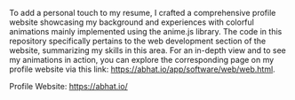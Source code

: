 To add a personal touch to my resume, I crafted a comprehensive profile website  showcasing my background and experiences with colorful animations mainly implemented using the anime.js library. 
The code in this repository specifically pertains to the web development section of the website, summarizing my skills in this area. For an in-depth view and to see my animations in action, you can explore the corresponding page on my profile website via this link: https://abhat.io/app/software/web/web.html.

Profile Website: https://abhat.io/
